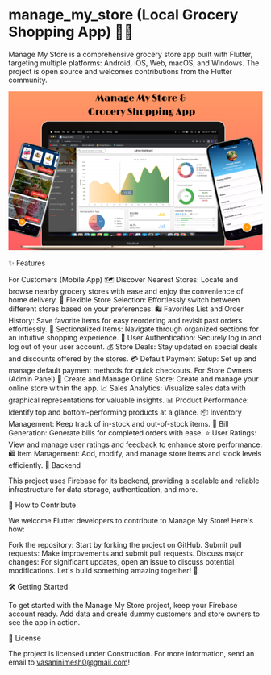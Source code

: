 # manage_my_store (Local Grocery Shopping App) 🛒🏪

Manage My Store is a comprehensive grocery store app built with Flutter, targeting multiple platforms: Android, iOS, Web, macOS, and Windows. The project is open source and welcomes contributions from the Flutter community.


![alt_image](https://github.com/NimeshVasani/manage_my_store/blob/7581fb281c873b66b877940f1ac3e615baf632d6/screenshots/grocery_app_main_ss.png)


✨ Features

For Customers (Mobile App)
🗺️ Discover Nearest Stores: Locate and browse nearby grocery stores with ease and enjoy the convenience of home delivery.
🔄 Flexible Store Selection: Effortlessly switch between different stores based on your preferences.
🛍️ Favorites List and Order History: Save favorite items for easy reordering and revisit past orders effortlessly.
📂 Sectionalized Items: Navigate through organized sections for an intuitive shopping experience.
🔐 User Authentication: Securely log in and log out of your user account.
💰 Store Deals: Stay updated on special deals and discounts offered by the stores.
💳 Default Payment Setup: Set up and manage default payment methods for quick checkouts.
For Store Owners (Admin Panel)
🛒 Create and Manage Online Store: Create and manage your online store within the app.
📈 Sales Analytics: Visualize sales data with graphical representations for valuable insights.
📊 Product Performance: Identify top and bottom-performing products at a glance.
📦 Inventory Management: Keep track of in-stock and out-of-stock items.
🧾 Bill Generation: Generate bills for completed orders with ease.
⭐ User Ratings: View and manage user ratings and feedback to enhance store performance.
🛍️ Item Management: Add, modify, and manage store items and stock levels efficiently.
🔧 Backend

This project uses Firebase for its backend, providing a scalable and reliable infrastructure for data storage, authentication, and more.

🤝 How to Contribute

We welcome Flutter developers to contribute to Manage My Store! Here's how:

Fork the repository: Start by forking the project on GitHub.
Submit pull requests: Make improvements and submit pull requests.
Discuss major changes: For significant updates, open an issue to discuss potential modifications.
Let's build something amazing together! 🤗

🛠️ Getting Started

To get started with the Manage My Store project, keep your Firebase account ready. Add data and create dummy customers and store owners to see the app in action.

📜 License

The project is licensed under Construction. For more information, send an email to vasaninimesh0@gmail.com!

